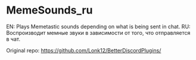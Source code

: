 # MemeSounds_ru
EN: Plays Memetastic sounds depending on what is being sent in chat.
RU: Воспроизводит мемные звуки в зависимости от того, что отправляется в чат.

Original repo: https://github.com/Lonk12/BetterDiscordPlugins/
